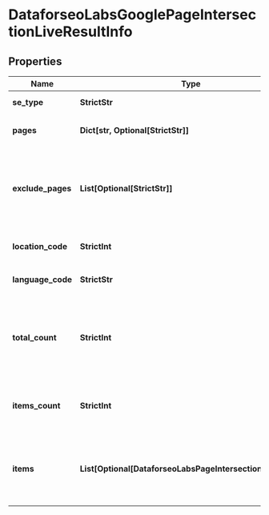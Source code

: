 # DataforseoLabsGooglePageIntersectionLiveResultInfo


## Properties

| Name | Type | Description | Notes |
|------------ | ------------- | ------------- | -------------|
**se_type** | **StrictStr** | search engine type |[optional]|
**pages** | **Dict[str, Optional[StrictStr]]** | URLs you specified a POST array |[optional]|
**exclude_pages** | **List[Optional[StrictStr]]** | URLs you specified in a POST array that will be excluded from the results |[optional]|
**location_code** | **StrictInt** | location code in a POST array |[optional]|
**language_code** | **StrictStr** | language code in a POST array |[optional]|
**total_count** | **StrictInt** | total amount of results in our database relevant to your request |[optional]|
**items_count** | **StrictInt** | the number of results returned in the items array |[optional]|
**items** | **List[Optional[DataforseoLabsPageIntersectionLiveItem]]** | contains keywords, relevant SERP elements and related data |[optional]|